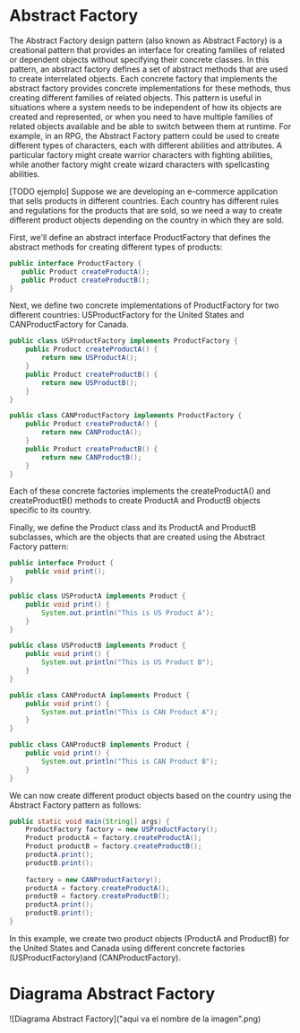 # Abstract Factory

The Abstract Factory design pattern (also known as Abstract Factory) is a creational pattern that provides an interface for creating families of related or dependent objects without specifying their concrete classes. In this pattern, an abstract factory defines a set of abstract methods that are used to create interrelated objects. Each concrete factory that implements the abstract factory provides concrete implementations for these methods, thus creating different families of related objects. This pattern is useful in situations where a system needs to be independent of how its objects are created and represented, or when you need to have multiple families of related objects available and be able to switch between them at runtime. For example, in an RPG, the Abstract Factory pattern could be used to create different types of characters, each with different abilities and attributes. A particular factory might create warrior characters with fighting abilities, while another factory might create wizard characters with spellcasting abilities.


[TODO ejemplo]
Suppose we are developing an e-commerce application that sells products in different countries. Each country has different rules and regulations for the products that are sold, so we need a way to create different product objects depending on the country in which they are sold.

First, we'll define an abstract interface ProductFactory that defines the abstract methods for creating different types of products:

~~~java
public interface ProductFactory {
   public Product createProductA();
   public Product createProductB();
}
~~~
Next, we define two concrete implementations of ProductFactory for two different countries: USProductFactory for the United States and CANProductFactory for Canada.

~~~java
public class USProductFactory implements ProductFactory {
    public Product createProductA() {
        return new USProductA();
    }
    public Product createProductB() {
        return new USProductB();
    }
}

public class CANProductFactory implements ProductFactory {
    public Product createProductA() {
        return new CANProductA();
    }
    public Product createProductB() {
        return new CANProductB();
    }
}
~~~
Each of these concrete factories implements the createProductA() and createProductB() methods to create ProductA and ProductB objects specific to its country.

Finally, we define the Product class and its ProductA and ProductB subclasses, which are the objects that are created using the Abstract Factory pattern:
~~~java
public interface Product {
    public void print();
}

public class USProductA implements Product {
    public void print() {
        System.out.println("This is US Product A");
    }
}

public class USProductB implements Product {
    public void print() {
        System.out.println("This is US Product B");
    }
}

public class CANProductA implements Product {
    public void print() {
        System.out.println("This is CAN Product A");
    }
}

public class CANProductB implements Product {
    public void print() {
        System.out.println("This is CAN Product B");
    }
}

~~~

We can now create different product objects based on the country using the Abstract Factory pattern as follows:

~~~java
public static void main(String[] args) {
    ProductFactory factory = new USProductFactory();
    Product productA = factory.createProductA();
    Product productB = factory.createProductB();
    productA.print();
    productB.print();
    
    factory = new CANProductFactory();
    productA = factory.createProductA();
    productB = factory.createProductB();
    productA.print();
    productB.print();
}

~~~
In this example, we create two product objects (ProductA and ProductB) for the United States and Canada using different concrete factories (USProductFactory)and (CANProductFactory).

# Diagrama Abstract Factory

![Diagrama Abstract Factory]("aqui va el nombre de la imagen".png)
